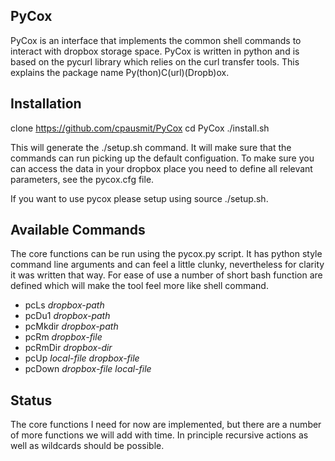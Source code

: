 ## PyCox

PyCox is an interface that implements the common shell commands to interact with dropbox storage space. PyCox is written in python and is based on the pycurl library which relies on the curl transfer tools. This explains the package name Py(thon)C(url)(Dropb)ox.

## Installation

  clone https://github.com/cpausmit/PyCox
  cd PyCox
  ./install.sh

This will generate the ./setup.sh command. It will make sure that the commands can run picking up the default configuation. To make sure you can access the data in your dropbox place you need to define all relevant parameters, see the pycox.cfg file.

If you want to use pycox please setup using source ./setup.sh.

## Available Commands

The core functions can be run using the pycox.py script. It has python style command line arguments and can feel a little clunky, nevertheless for clarity it was written that way. For ease of use a number of short bash function are defined which will make the tool feel more like shell command.

* pcLs _dropbox-path_
* pcDu1 _dropbox-path_
* pcMkdir _dropbox-path_
* pcRm _dropbox-file_
* pcRmDir _dropbox-dir_
* pcUp _local-file_ _dropbox-file_
* pcDown _dropbox-file_ _local-file_


## Status

The core functions I need for now are implemented, but there are a number of more functions we will add with time. In principle recursive actions as well as wildcards should be possible.